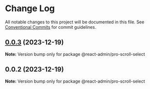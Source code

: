 # Change Log

All notable changes to this project will be documented in this file. See [Conventional Commits](https://conventionalcommits.org) for commit
guidelines.

## [0.0.3](https://git.aihuoshi.net/algo_analysis_plat/web/fd-react-admin-components/compare/@react-admin/pro-scroll-select@0.0.2...@react-admin/pro-scroll-select@0.0.3) (2023-12-19)

**Note:** Version bump only for package @react-admin/pro-scroll-select

## 0.0.2 (2023-12-19)

**Note:** Version bump only for package @react-admin/pro-scroll-select
